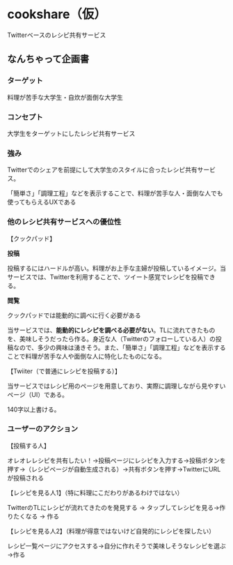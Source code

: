 # cookshare（仮）
Twitterベースのレシピ共有サービス

## なんちゃって企画書
### ターゲット
料理が苦手な大学生・自炊が面倒な大学生

### コンセプト
大学生をターゲットにしたレシピ共有サービス

### 強み
Twitterでのシェアを前提にして大学生のスタイルに合ったレシピ共有サービス。

「簡単さ」「調理工程」などを表示することで、料理が苦手な人・面倒な人でも使ってもらえるUXである

### 他のレシピ共有サービスへの優位性
【クックパッド】

**投稿**

投稿するにはハードルが高い。料理がお上手な主婦が投稿しているイメージ。当サービスでは、Twitterを利用することで、ツイート感覚でレシピを投稿できる。

**閲覧**

クックパッドでは能動的に調べに行く必要がある

当サービスでは、**能動的にレシピを調べる必要がない**。TLに流れてきたものを、美味しそうだったら作る。身近な人（Twitterのフォローしている人）の投稿なので、多少の興味は湧きそう。また、「簡単さ」「調理工程」などを表示することで料理が苦手な人や面倒な人に特化したものになる。

【Twiiter（で普通にレシピを投稿する）】

当サービスではレシピ用のページを用意しており、実際に調理しながら見やすいページ（UI）である。

140字以上書ける。

### ユーザーのアクション
【投稿する人】

オレオレレシピを共有したい！→投稿ページにレシピを入力する→投稿ボタンを押す→（レシピページが自動生成される）→共有ボタンを押す→TwitterにURLが投稿される

【レシピを見る人1】（特に料理にこだわりがあるわけではない）

TwitterのTLにレシピが流れてきたのを発見する → タップしてレシピを見る→作りたくなる → 作る

【レシピを見る人2】（料理が得意ではないけど自発的にレシピを探したい）

レシピ一覧ページにアクセスする→自分に作れそうで美味しそうなレシピを選ぶ→作る
